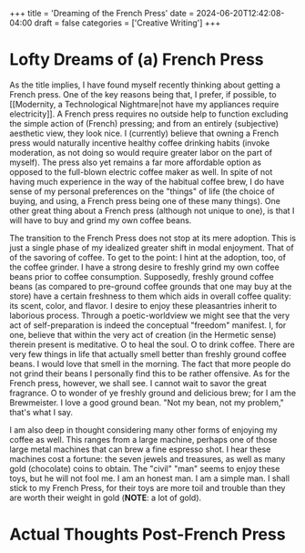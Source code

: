 +++
title = 'Dreaming of the French Press'
date = 2024-06-20T12:42:08-04:00
draft = false
categories = ['Creative Writing']
+++

# Lofty Dreams of (a) French Press
As the title implies, I have found myself recently thinking about getting a French press. One of the key reasons being that, I prefer, if possible, to [[Modernity, a Technological Nightmare|not have my appliances require electricity]]. A French press requires no outside help to function excluding the simple action of (French) pressing; and from an entirely (subjective) aesthetic view, they look nice. I (currently) believe that owning a French press would naturally incentive healthy coffee drinking habits (invoke moderation, as not doing so would require greater labor on the part of myself). The press also yet remains a far more affordable option as opposed to the full-blown electric coffee maker as well. In spite of not having much experience in the way of the habitual coffee brew, I do have sense of my personal preferences on the "things" of life (the choice of buying, and using, a French press being one of these many things). One other great thing about a French press (although not unique to one), is that I will have to buy and grind my own coffee beans.

The transition to the French Press does not stop at its mere adoption. This is just a single phase of my idealized greater shift in modal enjoyment. That of of the savoring of coffee. To get to the point: I hint at the adoption, too, of the coffee grinder. I have a strong desire to freshly grind my own coffee beans prior to coffee consumption. Supposedly, freshly ground coffee beans (as compared to pre-ground coffee grounds that one may buy at the store) have a certain freshness to them which aids in overall coffee quality: its scent, color, and flavor. I desire to enjoy these pleasantries inherit to laborious process. Through a poetic-worldview we might see that the very act of self-preparation is indeed the conceptual "freedom" manifest. I, for one, believe that within the very act of creation (in the Hermetic sense) therein present is meditative. O to heal the soul. O to drink coffee. There are very few things in life that actually smell better than freshly ground coffee beans. I would love that smell in the morning. The fact that more people do not grind their beans I personally find this to be rather offensive. As for the French press, however, we shall see. I cannot wait to savor the great fragrance. O to wonder of ye freshly ground and delicious brew; for I am the Brewmeister. I love a good ground bean. "Not my bean, not my problem," that's what I say.

I am also deep in thought considering many other forms of enjoying my coffee as well. This ranges from a large machine, perhaps one of those large metal machines that can brew a fine espresso shot. I hear these machines cost a fortune: the seven jewels and treasures, as well as many gold (chocolate) coins to obtain. The "civil" "man" seems to enjoy these toys, but he will not fool me. I am an honest man. I am a simple man. I shall stick to my French Press, for their toys are more toil and trouble than they are worth their weight in gold (**NOTE**: a lot of gold).

# Actual Thoughts Post-French Press
